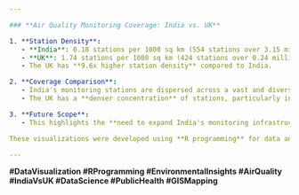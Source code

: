 ```yaml
---

### **Air Quality Monitoring Coverage: India vs. UK**  

1. **Station Density**:  
   - **India**: 0.18 stations per 1000 sq km (554 stations over 3.15 million sq km).  
   - **UK**: 1.74 stations per 1000 sq km (424 stations over 0.24 million sq km).  
   - The UK has **9.6x higher station density** compared to India.

2. **Coverage Comparison**:  
   - India's monitoring stations are dispersed across a vast and diverse geography, with visible gaps in coverage.  
   - The UK has a **denser concentration** of stations, particularly in urban regions, ensuring more granular air quality data.

3. **Future Scope**:  
   - This highlights the **need to expand India's monitoring infrastructure** to achieve better environmental insights and support public health initiatives.

These visualizations were developed using **R programming** for data analysis and mapping.

---
```


**#DataVisualization #RProgramming #EnvironmentalInsights #AirQuality #IndiaVsUK #DataScience #PublicHealth #GISMapping**
